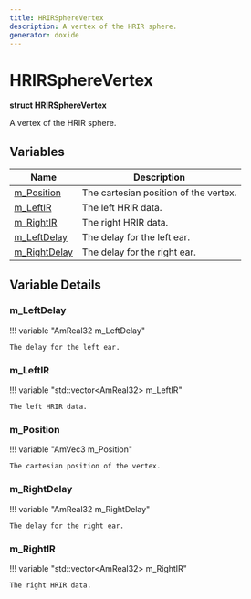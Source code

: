 ```yaml
---
title: HRIRSphereVertex
description: A vertex of the HRIR sphere.
generator: doxide
---
```



# HRIRSphereVertex

**struct HRIRSphereVertex**


A vertex of the HRIR sphere.


    


## Variables

| Name | Description |
| ---- | ----------- |
| [m_Position](#m_Position) | The cartesian position of the vertex.  |
| [m_LeftIR](#m_LeftIR) | The left HRIR data.  |
| [m_RightIR](#m_RightIR) | The right HRIR data.  |
| [m_LeftDelay](#m_LeftDelay) | The delay for the left ear.  |
| [m_RightDelay](#m_RightDelay) | The delay for the right ear.  |

## Variable Details

### m_LeftDelay<a name="m_LeftDelay"></a>

!!! variable "AmReal32 m_LeftDelay"

    
    The delay for the left ear.
             
    
    
    

### m_LeftIR<a name="m_LeftIR"></a>

!!! variable "std::vector&lt;AmReal32&gt; m_LeftIR"

    
    The left HRIR data.
             
    
    
    

### m_Position<a name="m_Position"></a>

!!! variable "AmVec3 m_Position"

    
    The cartesian position of the vertex.
             
    
    
    

### m_RightDelay<a name="m_RightDelay"></a>

!!! variable "AmReal32 m_RightDelay"

    
    The delay for the right ear.
             
    
    
    

### m_RightIR<a name="m_RightIR"></a>

!!! variable "std::vector&lt;AmReal32&gt; m_RightIR"

    
    The right HRIR data.
             
    
    
    

